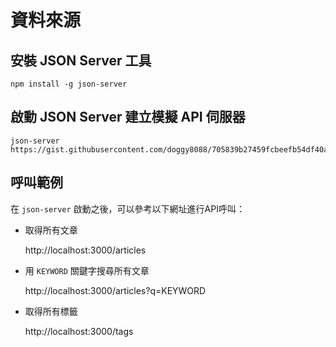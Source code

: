 # 資料來源
## 安裝 JSON Server 工具

```
npm install -g json-server
```

## 啟動 JSON Server 建立模擬 API 伺服器

```
json-server https://gist.githubusercontent.com/doggy8088/705839b27459fcbeefb54df40ad570f7/raw/8468ebcaa6cbbf3e86ec5500b1808159808eecdf/db.json
```

## 呼叫範例

在 `json-server` 啟動之後，可以參考以下網址進行API呼叫：

* 取得所有文章

    http://localhost:3000/articles

* 用 `KEYWORD` 關鍵字搜尋所有文章

    http://localhost:3000/articles?q=KEYWORD

* 取得所有標籤

    http://localhost:3000/tags
